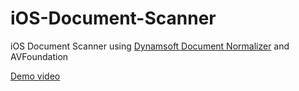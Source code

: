 # iOS-Document-Scanner

iOS Document Scanner using [Dynamsoft Document Normalizer](https://www.dynamsoft.com/document-normalizer/docs/introduction/) and AVFoundation

[Demo video](https://user-images.githubusercontent.com/5462205/204177715-b5644345-43b5-418a-afbc-a8277ef082c3.mp4)
